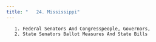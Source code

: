 ```yaml
---
title: "   24. Mississippi"
---
```



       1. Federal Senators And Congresspeople, Governors,
       2. State Senators Ballot Measures And State Bills
